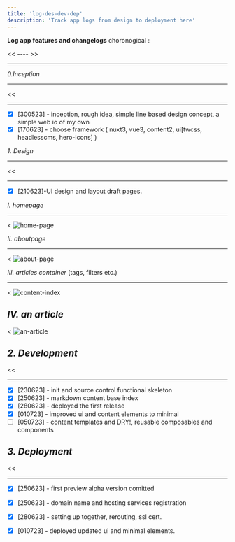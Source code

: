 ```yaml
---
title: 'log-des-dev-dep'
description: 'Track app logs from design to deployment here'
---
```

**Log app features and changelogs** choronogical :

<!--more-->
<< ---- >>
___

*0.Inception*
___
<<
___
- [x] [300523] - inception, rough idea, simple line based design concept, a simple web io of my  own
- [x] [170623] - choose framework ( nuxt3, vue3, content2, ui[twcss, headlesscms, hero-icons] )

*1. Design*
___
<<
___
- [x] [210623]-UI design and layout draft pages.

*I. homepage*
___
<
![home-page](/img/ui-design/1.home.png)

*II. aboutpage*
___
<
![about-page](/img/ui-design/2.about.png)

*III. articles container* (tags, filters etc.)
___
<
![content-index](/img/ui-design/3.article_nav_filter.png)

*IV. an article*
---
<
![an-article](/img/ui-design/4.article.png)

*2. Development*
---
<<
___

- [x] [230623] - init and source control functional skeleton
- [x] [250623] - markdown content base index
- [x] [280623] - deployed the first release
- [x] [010723] - improved ui and content elements to minimal
- [ ] [050723] - content templates and DRY!, reusable composables and components

*3. Deployment*
---
<<
___

- [x] [250623] - first preview alpha version comitted
- [x] [250623] - domain name and hosting services registration
- [x] [280623] - setting up together, rerouting, ssl cert.
- [x] [010723] - deployed updated ui and minimal elements.


